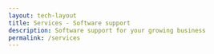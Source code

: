 ```yaml
---
layout: tech-layout
title: Services - Software support
description: Software support for your growing business
permalink: /services
---
```

